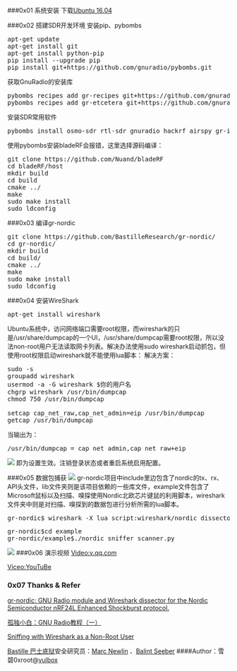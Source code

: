 ###0x01 系统安装
下载[Ubuntu 16.04](http://www.ubuntu.com/download/desktop)

###0x02 搭建SDR开发环境
安装pip、pybombs
<pre>
apt-get update
apt-get install git
apt-get install python-pip
pip install --upgrade pip
pip install git+https://github.com/gnuradio/pybombs.git
</pre>
获取GnuRadio的安装库
<pre>
pybombs recipes add gr-recipes git+https://github.com/gnuradio/gr-recipes.git  
pybombs recipes add gr-etcetera git+https://github.com/gnuradio/gr-etcetera.git
</pre>
安装SDR常用软件
<pre>
pybombs install osmo-sdr rtl-sdr gnuradio hackrf airspy gr-iqbal libosmo-dsp gr-osmosdr gqrx 
</pre>


使用pybombs安装bladeRF会报错，这里选择源码编译：
<pre>
git clone https://github.com/Nuand/bladeRF
cd bladeRF/host
mkdir build
cd build
cmake ../
make
sudo make install
sudo ldconfig
</pre>

###0x03 编译gr-nordic
<pre>
git clone https://github.com/BastilleResearch/gr-nordic/
cd gr-nordic/
mkdir build
cd build/
cmake ../
make
sudo make install
sudo ldconfig
</pre>

###0x04 安装WireShark
<pre>apt-get install wireshark</pre>

Ubuntu系统中，访问网络端口需要root权限，而wireshark的只是/usr/share/dumpcap的一个UI，/usr/share/dumpcap需要root权限，所以没法non-root用户无法读取网卡列表。解决办法使用sudo wireshark启动抓包，但使用root权限启动wireshark就不能使用lua脚本：
解决方案：
<pre>
sudo -s  
groupadd wireshark  
usermod -a -G wireshark $你的用户名  
chgrp wireshark /usr/bin/dumpcap  
chmod 750 /usr/bin/dumpcap 

setcap cap_net_raw,cap_net_admin=eip /usr/bin/dumpcap
getcap /usr/bin/dumpcap
</pre>
当输出为：
<pre>
/usr/bin/dumpcap = cap_net_admin,cap_net_raw+eip 
</pre>
![](http://image.3001.net/images/20160927/14749447459478.png!small)
即为设置生效。注销登录状态或者重启系统启用配置。

###0x05 数据包捕获
![](http://image.3001.net/images/20160927/14749450226613.png!small)
gr-nordic项目中include里边包含了nordic的tx、rx、API头文件，lib文件夹则是该项目依赖的一些库文件，example文件包含了Microsoft鼠标以及扫描、嗅探使用Nordic北欧芯片键鼠的利用脚本，wireshark文件夹中则是对扫描、嗅探到的数据包进行分析所需的lua脚本。
<pre>
gr-nordic$ wireshark -X lua_script:wireshark/nordic_dissector.lua -i lo -k -f udp
</pre>
<pre>
gr-nordic$cd example
gr-nordic/example$./nordic_sniffer_scanner.py
</pre>

![](http://image.3001.net/images/20160926/14748794773330.png!small)
###0x06 演示视频
[Video:v.qq.com](http://v.qq.com/x/page/x0322x7vcm4.html)

[Viceo:YouTuBe](https://www.youtube.com/watch?v=EsZNfhmIu64&feature=youtu.be)


### 0x07 Thanks & Refer
[gr-nordic: GNU Radio module and Wireshark dissector for the Nordic Semiconductor nRF24L Enhanced Shockburst protocol. ](https://github.com/BastilleResearch/gr-nordic/)

[孤独小白：GNU Radio教程（一）](http://www.white-alone.com/GNURadio%E6%95%99%E7%A8%8B_1/)

[Sniffing with Wireshark as a Non-Root User](http://packetlife.net/blog/2010/mar/19/sniffing-wireshark-non-root-user/)

[Bastille 巴士底狱](https://twitter.com/bastillenet)安全研究员：[Marc Newlin](https://twitter.com/marcnewlin)
、[Balint Seeber](https://twitter.com/spenchdotnet)
####Author：雪碧0xroot@[vulbox](https://www.vulbox.com/)



